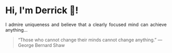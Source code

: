 # Hi, I'm Derrick 👋!
<p align="justify">I admire uniqueness and believe that a clearly focused mind can achieve anything...</p> 
<!-- #quote-start -->
<blockquote>&ldquo;Those who cannot change their minds cannot change anything.&rdquo; &mdash; <footer>George Bernard Shaw</footer></blockquote>
<!-- #quote-end -->
